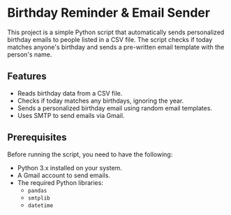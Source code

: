 # Birthday Reminder & Email Sender

This project is a simple Python script that automatically sends personalized birthday emails to people listed in a CSV file. The script checks if today matches anyone's birthday and sends a pre-written email template with the person's name.

## Features

- Reads birthday data from a CSV file.
- Checks if today matches any birthdays, ignoring the year.
- Sends a personalized birthday email using random email templates.
- Uses SMTP to send emails via Gmail.

## Prerequisites

Before running the script, you need to have the following:

- Python 3.x installed on your system.
- A Gmail account to send emails.
- The required Python libraries:
  - `pandas`
  - `smtplib`
  - `datetime`